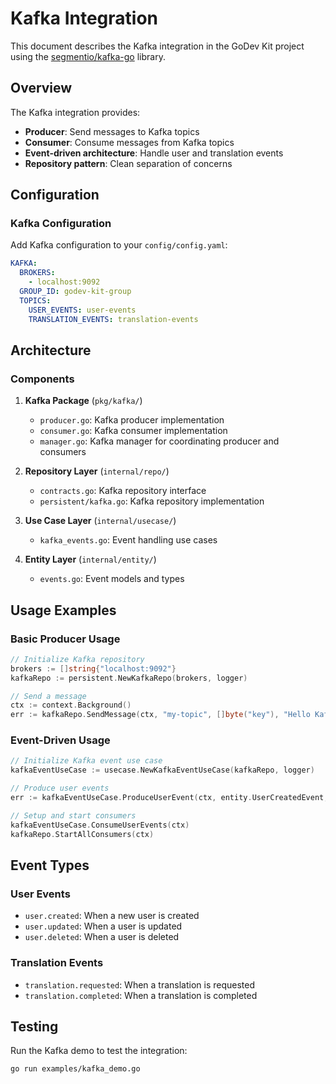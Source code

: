 # Kafka Integration

This document describes the Kafka integration in the GoDev Kit project using the [segmentio/kafka-go](https://github.com/segmentio/kafka-go) library.

## Overview

The Kafka integration provides:
- **Producer**: Send messages to Kafka topics
- **Consumer**: Consume messages from Kafka topics
- **Event-driven architecture**: Handle user and translation events
- **Repository pattern**: Clean separation of concerns

## Configuration

### Kafka Configuration

Add Kafka configuration to your `config/config.yaml`:

```yaml
KAFKA:
  BROKERS:
    - localhost:9092
  GROUP_ID: godev-kit-group
  TOPICS:
    USER_EVENTS: user-events
    TRANSLATION_EVENTS: translation-events
```

## Architecture

### Components

1. **Kafka Package** (`pkg/kafka/`)
   - `producer.go`: Kafka producer implementation
   - `consumer.go`: Kafka consumer implementation
   - `manager.go`: Kafka manager for coordinating producer and consumers

2. **Repository Layer** (`internal/repo/`)
   - `contracts.go`: Kafka repository interface
   - `persistent/kafka.go`: Kafka repository implementation

3. **Use Case Layer** (`internal/usecase/`)
   - `kafka_events.go`: Event handling use cases

4. **Entity Layer** (`internal/entity/`)
   - `events.go`: Event models and types

## Usage Examples

### Basic Producer Usage

```go
// Initialize Kafka repository
brokers := []string{"localhost:9092"}
kafkaRepo := persistent.NewKafkaRepo(brokers, logger)

// Send a message
ctx := context.Background()
err := kafkaRepo.SendMessage(ctx, "my-topic", []byte("key"), "Hello Kafka!")
```

### Event-Driven Usage

```go
// Initialize Kafka event use case
kafkaEventUseCase := usecase.NewKafkaEventUseCase(kafkaRepo, logger)

// Produce user events
err := kafkaEventUseCase.ProduceUserEvent(ctx, entity.UserCreatedEvent, 1, "user@example.com", data)

// Setup and start consumers
kafkaEventUseCase.ConsumeUserEvents(ctx)
kafkaRepo.StartAllConsumers(ctx)
```

## Event Types

### User Events
- `user.created`: When a new user is created
- `user.updated`: When a user is updated
- `user.deleted`: When a user is deleted

### Translation Events
- `translation.requested`: When a translation is requested
- `translation.completed`: When a translation is completed

## Testing

Run the Kafka demo to test the integration:

```bash
go run examples/kafka_demo.go
``` 